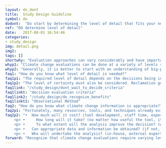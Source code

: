 ```yaml
---
layout: do_dont
title:  Study Design Guideline
symbol: do
dodont:  "Do start by determining the level of detail that fits your need and resources"
ref: "DO determine level of detail" 
date:   2017-08-01 16:54:46
categories:
- study_design
img: detail.png
img2: 
tags: []
shortwhy: "Evaluation approaches can vary considerably and have important tradeoffs."
whyp1: "Climate change evaluations can be done at a variety of levels ranging from qualitative regional descriptions of temperature and precipitation changes as in the IPCC reports (e.g., 2014b) and US National Climate Assessments (e.g., Walsh et al. 2014) to quantitative daily scenarios of streamflow at a specific gage location (e.g., Vano et al. 2010a,b). It is, therefore, important to first understand what information is needed to answer the climate change questions posed, what is possible, and the tradeoffs between the required effort and detail.  It may also be important to balance investments across various aspects of a study, for instance, considering system vulnerability to both climate and non-climate risk factors."  
whyp2: "Generally, it is better to start with an understanding of big-picture changes and then decide what details are needed to help inform decisions, so they can be explored most effectively (Willows and Connell 2003; Brekke et al. 2009). Region-based inquiries and qualitative analysis are usually relatively simple and cost-effective (Reclamation 2014a) and can be a good starting point even if more involved analysis is desired. Willows and Connell (2003) describes this as a tiered approach - by first studying the problem in a broad, holistic way, risks can be characterized qualitatively and then prioritized, which allows the most significant risks to be assessed first."
faq1: "How do you know what level of detail is needed?"
faq1p1: "The required level of detail depends on the decisions being informed. Climate change information has a wide range of applications in water resource planning, for example the information can be used to modify system operations, to make decisions on new or improved infrastructure, to establish long-term planning objectives, and to plan river restoration (Reclamation 2014a). In all decisions, identifying the minimum level of information required to alter a decision can help. For example, some decisions can be made by just knowing a direction of change (e.g., summer temperature increases). Other decisions require a better understanding of the magnitude of change for one or more variables.  Still others require an investigation of relative differences (e.g., identifying stream reaches more vulnerable to temperature increases for endangered species protection (Mantua et al. 2010; Isaak et al. 2015))."
faq1p2: "The level of certainty must also be considered. Reclamation guidance (2014a) recommends considering both relevance and certainty when determining the appropriate level of climate change analysis. The report suggests that climate change information should be: (1) included if changes are well supported and relevant, (2) explored through sensitivity analysis if changes are highly uncertain, but still relevant, and (3) excluded if changes are irrelevant or too uncertain.  If too uncertain, one should consider more carefully the costs and risks involved and consider planning for more severe scenarios or other contingency-based planning (e.g., Observational Method example)."
faq1link: "/study_design/dont_wait_to_decide_criteria"
faq1linkt: "decision evaluation criteria"
faq1link2: "/study_design/do_recognize_benefits"
faq1linkt2: "Observational Method"
faq2: "How do you know what climate change information is appropriate?"
faq2p1: "Fortunately, many resources, tools, and techniques already exist (suggestions in section 4.3).  The questions below, included in the UK Climate Impacts Programme’s report Climate adaptation: Risk, uncertainty and decision-making (Willows and Connell 2003), can be used to help evaluate appropriate tools or techniques for specific situations:"
faq2p2: "•	How much will it cost? (tool development, staff time, expert assistance)
    <p>	•     How long will it take? (no matter how useful the tool, it is of little use if it cannot make the decision deadline) </p>	
    <p> •     To what extent will the analysis improve the decision? (what information is required to make a different decision) </p>
    <p> •	Can appropriate data and information be obtained? (if not, reconsider costs and timeline) </p>
    <p> •	Who will undertake the analysis? (in-house, external expert) </p>" 
forward: "Recognize that climate change evaluations require varying levels of detail.  When starting, a qualitative understanding of change is useful (big-picture, regional changes), and will help bound more quantitative, detailed analysis which may be required depending on the decisions the information is informing."
---
```

